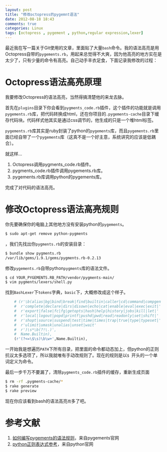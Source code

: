 ```yaml
---
layout: post
title: "修改octopress的pygemnt语法"
date: 2012-08-18 18:43
comments: true
categories: Linux
tags: [octopress , pygement , python,regular expression,lexer]
---
```


最近我在写一篇关于Git使用的文章，里面贴了大量`bash`命令。我的语法高亮是用Octopress自带的`pygements.rb`，用起来总觉得不大爽，因为他高亮的地方实在是太少了，只有少量的命令有高亮。自己动手丰衣足食，下面记录我修改的过程：

<!-- more -->

# Octopress语法高亮原理
我要修改Octopress的语法高亮，当然得搞清楚他的来龙去脉。

首先在`plugins`目录下你会看到`pygments_code.rb`插件，这个插件的功能就是调用`pygements.rb`库，把代码转换成html，还在你项目的`.pygements-cache`目录下缓存代码块。代码样式他其实是通过css调节的，他生成的只是一个堆html标签。

`pygements.rb`库其实是ruby封装了python的`pygements`库，而且`pygements.rb`里面已经自带了一个`pygements`库（这真不是一个好主意，系统讲究的应该是低耦合）。

就这样...

1. Octopress调用pygments_code.rb插件。
2. pygments_code.rb插件调用pygements.rb库。
3. pygements.rb库调用python的pygements库。

完成了对代码的语法高亮。

# 修改Octopress语法高亮规则

你先要确保你的电脑上其他地方没有安装python的`pygements`。

```bash
$ sudo apt-get remove python-pygments
```

，我们先找出你`pygments.rb`的安装目录：
```bash
$ bundle show pygments.rb
/var/lib/gems/1.9.1/gems/pygments.rb-0.2.13
```

修改`pygements.rb`自带python`pygments`库的语法文件。
```bash
$ cd YOUR_PYGEMENTS.RB_PATH/vendor/pygments-main/
$ vim pygments/lexers/shell.py
```

找到`BashLexer`下`tokens`字典，`basic`下，大概修改成这个样子。
```python
    # (r'\b(alias|bg|bind|break|find|builtin|caller|cd|command|compgen|'
    #  r'complete|declare|dirs|disown|echo|cat|enable|eval|exec|exit|'
    #  r'export|false|fc|fg|getopts|hash|help|history|jobs|kill|let|'
    #  r'local|logout|popd|printf|pushd|pwd|read|readonly|set|shift|'
    #  r'shopt|source|suspend|test|time|times|trap|true|type|typeset|'
    #  r'ulimit|umask|unalias|unset|wait'
    #  r')\s*\b(?!\.)',
    #  Name.Builtin),
    (r'(?<=\$\s)\b\w+',Name.Builtin),
```

一开始我是想遍历`PATH`下所有目录，把里面的命令都动态加上，但python的正则抗议太多选项了，所以我就唯有手动改规则了。现在的规则是以`$ `开头的一个单词定义为命令。

最后一步千万不要漏了，清除`pygments_code.rb`插件的缓存，重新生成页面

```bash
$ rm -rf .pygments-cache/*
$ rake generate
$ rake preview
```

现在你应该看到bash的语法高亮`亮`多了吧。

# 参考文献

1. [如何编写pygements的语法规则](http://pygments.org/docs/lexerdevelopment/)，来自pygements官网
2. [python正则表达式参考](http://docs.python.org/library/re.html)，来自python官网
